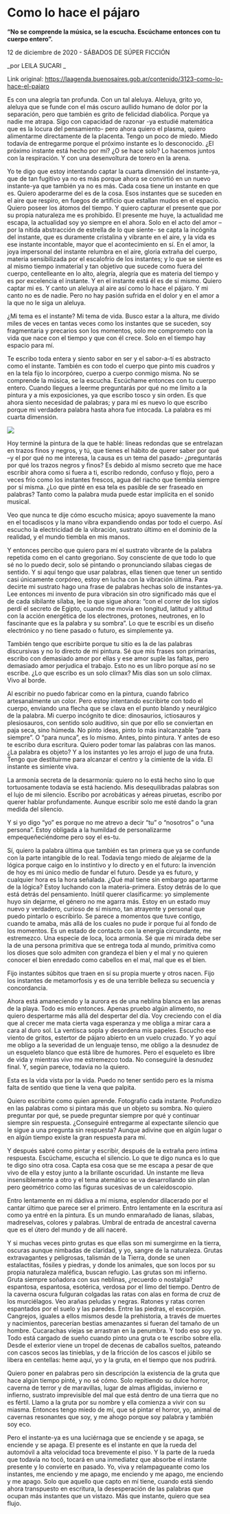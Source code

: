 # Como lo hace el pájaro

**“No se comprende la música, se la escucha. Escúchame entonces con tu cuerpo entero”.**

12 de diciembre de 2020 - SÁBADOS DE SÚPER FICCIÓN

_por LEILA SUCARI _

Link original: https://laagenda.buenosaires.gob.ar/contenido/3123-como-lo-hace-el-pajaro



Es con una alegría tan profunda. Con un tal aleluya. Aleluya, grito yo, aleluya que se funde con el más oscuro aullido humano de dolor por la separación, pero que también es grito de felicidad diabólica. Porque ya nadie me atrapa. Sigo con capacidad de razonar -ya estudié matemática que es la locura del pensamiento- pero ahora quiero el plasma, quiero alimentarme directamente de la placenta. Tengo un poco de miedo. Miedo todavía de entregarme porque el próximo instante es lo desconocido. ¿El próximo instante está hecho por mí? ¿O se hace solo? Lo hacemos juntos con la respiración. Y con una desenvoltura de torero en la arena.




Yo te digo que estoy intentando captar la cuarta dimensión del instante-ya, que de tan fugitivo ya no es más porque ahora se convirtió en un nuevo instante-ya que también ya no es más. Cada cosa tiene un instante en que es. Quiero apoderarme del es de la cosa. Esos instantes que se suceden en el aire que respiro, en fuegos de artificio que estallan mudos en el espacio. Quiero poseer los átomos del tiempo. Y quiero capturar el presente que por su propia naturaleza me es prohibido. El presente me huye, la actualidad me escapa, la actualidad soy yo siempre en el ahora. Solo en el acto del amor –por la nítida abstracción de estrella de lo que siente- se capta la incógnita del instante, que es duramente cristalina y vibrante en el aire, y la vida es ese instante incontable, mayor que el acontecimiento en sí. En el amor, la joya impersonal del instante relumbra en el aire, gloria extraña del cuerpo, materia sensibilizada por el escalofrío de los instantes; y lo que se siente es al mismo tiempo inmaterial y tan objetivo que sucede como fuera del cuerpo, centelleante en lo alto, alegría, alegría que es materia del tiempo y es por excelencia el instante. Y en el instante está él es de sí mismo. Quiero captar mi es. Y canto un aleluya al aire así como lo hace el pájaro. Y mi canto no es de nadie. Pero no hay pasión sufrida en el dolor y en el amor a la que no le siga un aleluya.




¿Mi tema es el instante? Mi tema de vida. Busco estar a la altura, me divido miles de veces en tantas veces como los instantes que se suceden, soy fragmentaria y precarios son los momentos, solo me comprometo con la vida que nace con el tiempo y que con él crece. Solo en el tiempo hay espacio para mí.




Te escribo toda entera y siento sabor en ser y el sabor-a-tí es abstracto como el instante. También es con todo el cuerpo que pinto mis cuadros y en la tela fijo lo incorpóreo, cuerpo a cuerpo conmigo misma. No se comprende la música, se la escucha. Escúchame entonces con tu cuerpo entero. Cuando llegues a leerme preguntarás por qué no me limito a la pintura y a mis exposiciones, ya que escribo tosco y sin orden. Es que ahora siento necesidad de palabras; y para mí es nuevo lo que escribo porque mi verdadera palabra hasta ahora fue intocada. La palabra es mi cuarta dimensión.




![](https://cdn.flowlikemusic.com/files/images/34839/fb78de5d-ef55-4fae-83ca-d80d4660bafb.png)




Hoy terminé la pintura de la que te hablé: líneas redondas que se entrelazan en trazos finos y negros, y tú, que tienes el hábito de querer saber por qué –y el por qué no me interesa, la causa es un tema del pasado- ¿preguntarás por qué los trazos negros y finos? Es debido al mismo secreto que me hace escribir ahora como si fuera a ti, escribo redondo, confuso y flojo, pero a veces frío como los instantes frescos, agua del riacho que tiembla siempre por sí misma. ¿Lo que pinté en esa tela es pasible de ser fraseado en palabras? Tanto como la palabra muda puede estar implícita en el sonido musical.




Veo que nunca te dije cómo escucho música; apoyo suavemente la mano en el tocadiscos y la mano vibra expandiendo ondas por todo el cuerpo. Así escucho la electricidad de la vibración, sustrato último en el dominio de la realidad, y el mundo tiembla en mis manos.




Y entonces percibo que quiero para mí el sustrato vibrante de la palabra repetida como en el canto gregoriano. Soy consciente de que todo lo que sé no lo puedo decir, solo sé pintando o pronunciando sílabas ciegas de sentido. Y si aquí tengo que usar palabras, ellas tienen que tener un sentido casi únicamente corpóreo, estoy en lucha con la vibración última. Para decirte mi sustrato hago una frase de palabras hechas solo de instantes-ya. Lee entonces mi invento de pura vibración sin otro significado más que el de cada sibilante sílaba, lee lo que sigue ahora: “con el correr de los siglos perdí el secreto de Egipto, cuando me movía en longitud, latitud y altitud con la acción energética de los electrones, protones, neutrones, en lo fascinante que es la palabra y su sombra”. Lo que te escribí es un diseño electrónico y no tiene pasado o futuro, es simplemente ya.




También tengo que escribirte porque tu sitio es la de las palabras discursivas y no lo directo de mi pintura. Sé que mis frases son primarias, escribo con demasiado amor por ellas y ese amor suple las faltas, pero demasiado amor perjudica el trabajo. Esto no es un libro porque así no se escribe. ¿Lo que escribo es un solo clímax? Mis días son un solo clímax. Vivo al borde.




Al escribir no puedo fabricar como en la pintura, cuando fabrico artesanalmente un color. Pero estoy intentando escribirte con todo el cuerpo, enviando una flecha que se clava en el punto blando y neurálgico de la palabra. Mi cuerpo incógnito te dice: dinosaurios, ictiosauros y plesiosauros, con sentido solo auditivo, sin que por ello se conviertan en paja seca, sino húmeda. No pinto ideas, pinto lo más inalcanzable “para siempre”. O “para nunca”, es lo mismo. Antes, pinto pintura. Y antes de eso te escribo dura escritura. Quiero poder tomar las palabras con las manos. ¿La palabra es objeto? Y a los instantes yo les arrojo el jugo de una fruta. Tengo que destituirme para alcanzar el centro y la cimiente de la vida. El instante es simiente viva.




La armonía secreta de la desarmonía: quiero no lo está hecho sino lo que tortuosamente todavía se está haciendo. Mis desequilibradas palabras son el lujo de mi silencio. Escribo por acrobáticas y aéreas piruetas, escribo por querer hablar profundamente. Aunque escribir solo me esté dando la gran medida del silencio.




Y si yo digo “yo” es porque no me atrevo a decir “tu” o “nosotros” o “una persona”. Estoy obligada a la humildad de personalizarme empequeñeciéndome pero soy el es-tu.




Sí, quiero la palabra última que también es tan primera que ya se confunde con la parte intangible de lo real. Todavía tengo miedo de alejarme de la lógica porque caigo en lo instintivo y lo directo y en el futuro: la invención de hoy es mi único medio de fundar el futuro. Desde ya es futuro, y cualquier hora es la hora señalada. ¿Qué mal tiene sin embargo apartarme de la lógica? Estoy luchando con la materia-primera. Estoy detrás de lo que está detrás del pensamiento. Inútil querer clasificarme: yo simplemente huyo sin dejarme, el género no me agarra más. Estoy en un estado muy nuevo y verdadero, curioso de sí mismo, tan atrayente y personal que puedo pintarlo o escribirlo. Se parece a momentos que tuve contigo, cuando te amaba, más allá de los cuales no pude ir porque fui al fondo de los momentos. Es un estado de contacto con la energía circundante, me estremezco. Una especie de loca, loca armonía. Sé que mi mirada debe ser la de una persona primitiva que se entrega toda al mundo, primitiva como los dioses que solo admiten con grandeza el bien y el mal y no quieren conocer el bien enredado como cabellos en el mal, mal que es el bien.




Fijo instantes súbitos que traen en sí su propia muerte y otros nacen. Fijo los instantes de metamorfosis y es de una terrible belleza su secuencia y concordancia.




Ahora está amaneciendo y la aurora es de una neblina blanca en las arenas de la playa. Todo es mío entonces. Apenas pruebo algún alimento, no quiero despertarme más allá del despertar del día. Voy creciendo con el día que al crecer me mata cierta vaga esperanza y me obliga a mirar cara a cara al duro sol. La ventisca sopla y desordena mis papeles. Escucho ese viento de gritos, estertor de pájaro abierto en un vuelo cruzado. Y yo aquí me obligo a la severidad de un lenguaje tenso, me obligo a la desnudez de un esqueleto blanco que está libre de humores. Pero el esqueleto es libre de vida y mientras vivo me estremezco toda. No conseguiré la desnudez final. Y, según parece, todavía no la quiero.




Esta es la vida vista por la vida. Puedo no tener sentido pero es la misma falta de sentido que tiene la vena que palpita.




Quiero escribirte como quien aprende. Fotografío cada instante. Profundizo en las palabras como si pintara más que un objeto su sombra. No quiero preguntar por qué, se puede preguntar siempre por qué y continuar siempre sin respuesta. ¿Conseguiré entregarme al expectante silencio que le sigue a una pregunta sin respuesta? Aunque adivine que en algún lugar o en algún tiempo existe la gran respuesta para mí.




Y después sabré como pintar y escribir, después de la extraña pero íntima respuesta. Escúchame, escucha el silencio. Lo que te digo nunca es lo que te digo sino otra cosa. Capta esa cosa que se me escapa a pesar de que vivo de ella y estoy junto a la brillante oscuridad. Un instante me lleva insensiblemente a otro y el tema atemático se va desarrollando sin plan pero geométrico como las figuras sucesivas de un caleidoscopio.




Entro lentamente en mi dádiva a mí misma, esplendor dilacerado por el cantar último que parece ser el primero. Entro lentamente en la escritura así como ya entré en la pintura. Es un mundo enmarañado de lianas, sílabas, madreselvas, colores y palabras. Umbral de entrada de ancestral caverna que es el útero del mundo y de allí naceré.




Y si muchas veces pinto grutas es que ellas son mi sumergirme en la tierra, oscuras aunque nimbadas de claridad, y yo, sangre de la naturaleza. Grutas extravagantes y peligrosas, talismán de la Tierra, donde se unen estalactitas, fósiles y piedras, y donde los animales, que son locos por su propia naturaleza maléfica, buscan refugio. Las grutas son mi infierno. Gruta siempre soñadora con sus neblinas, ¿recuerdo o nostalgia? espantosa, espantosa, esotérica, verdosa por el limo del tiempo. Dentro de la caverna oscura fulguran colgadas las ratas con alas en forma de cruz de los murciélagos. Veo arañas peludas y negras. Ratones y ratas corren espantados por el suelo y las paredes. Entre las piedras, el escorpión. Cangrejos, iguales a ellos mismos desde la prehistoria, a través de muertes y nacimientos, parecerían bestias amenazantes si fueran del tamaño de un hombre. Cucarachas viejas se arrastran en la penumbra. Y todo eso soy yo. Todo está cargado de sueño cuando pinto una gruta o te escribo sobre ella. Desde el exterior viene un tropel de decenas de caballos sueltos, pateando con cascos secos las tinieblas, y de la fricción de los cascos el júbilo se libera en centellas: heme aquí, yo y la gruta, en el tiempo que nos pudrirá.




Quiero poner en palabras pero sin descripción la existencia de la gruta que hace algún tiempo pinté, y no sé cómo. Solo repitiendo su dulce horror, caverna de terror y de maravillas, lugar de almas afligidas, invierno e infierno, sustrato imprevisible del mal que está dentro de una tierra que no es fértil. Llamo a la gruta por su nombre y ella comienza a vivir con su miasma. Entonces tengo miedo de mí, que sé pintar el horror, yo, animal de cavernas resonantes que soy, y me ahogo porque soy palabra y también soy eco.




Pero el instante-ya es una luciérnaga que se enciende y se apaga, se enciende y se apaga. El presente es el instante en que la rueda del automóvil a alta velocidad toca brevemente el piso. Y la parte de la rueda que todavía no tocó, tocará en una inmediatez que absorbe el instante presente y lo convierte en pasado. Yo, viva y relampagueante como los instantes, me enciendo y me apago, me enciendo y me apago, me enciendo y me apago. Solo que aquello que capto en mí tiene, cuando está siendo ahora transpuesto en escritura, la desesperación de las palabras que ocupan más instantes que un vistazo. Más que instante, quiero que sea flujo.



